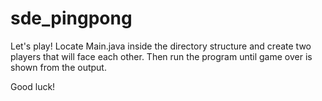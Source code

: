 # sde_pingpong

Let's play! Locate Main.java inside the directory structure and create two players that will face each other. Then run the program until game over is shown from the output.

Good luck!
